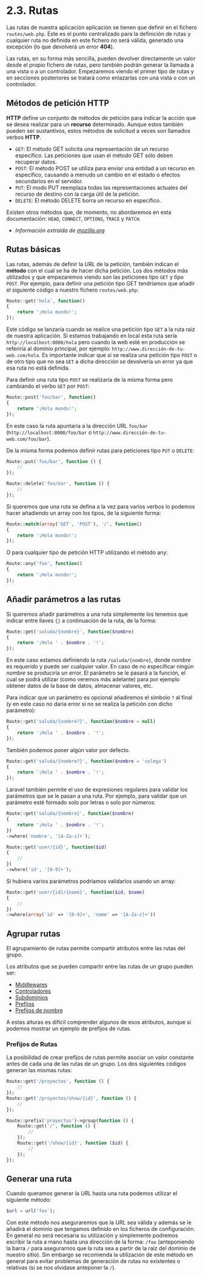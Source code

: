 # 2.3. Rutas

Las rutas de nuestra aplicación aplicación se tienen que definir en el fichero `routes/web.php`. Este es el punto centralizado para la definición de rutas y cualquier ruta no definida en este fichero no será válida, generado una excepción (lo que devolverá un error **404**).

Las rutas, en su forma más sencilla, pueden devolver directamente un valor desde el propio fichero de rutas, pero también podrán generar la llamada a una vista o a un controlador. Empezaremos viendo el primer tipo de rutas y en secciones posteriores se tratará como enlazarlas con una vista o con un controlador.

## Métodos de petición HTTP

**HTTP** define un conjunto de métodos de petición para indicar la acción que se desea realizar para un **recurso** determinado. Aunque estos también pueden ser sustantivos, estos métodos de solicitud a veces son llamados verbos **HTTP**.

- `GET`: 
    El método GET solicita una representación de un recurso específico. Las peticiones que usan el método GET sólo deben recuperar datos.
- `POST`: 
    El método POST se utiliza para enviar una entidad a un recurso en específico, causando a menudo un cambio en el estado o efectos secundarios en el servidor.
- `PUT`: 
    El modo PUT reemplaza todas las representaciones actuales del recurso de destino con la carga útil de la petición.
- `DELETE`: 
    El método DELETE borra un recurso en específico.

Existen otros métodos que, de momento, no abordaremos en esta documentación: `HEAD`, `CONNECT`, `OPTIONS`, `TRACE` y `PATCH`.

* _Información extraída de [mozilla.org](https://developer.mozilla.org/es/docs/Web/HTTP/Methods)_

## Rutas básicas

Las rutas, además de definir la _URL_ de la petición, también indican el **método** con el cual se ha de hacer dicha petición. Los dos métodos más utilizados y que empezaremos viendo son las peticiones tipo `GET` y tipo `POST`. Por ejemplo, para definir una petición tipo GET tendríamos que añadir el siguiente código a nuestro fichero `routes/web.php`:

```php
Route::get('hola', function()
{
    return '¡Hola mundo!';
});
```

Este código se lanzaría cuando se realice una petición tipo `GET` a la ruta raíz de nuestra aplicación. Si estamos trabajando en local esta ruta sería `http://localhost:8000/hola` pero cuando la web esté en producción se referiría al dominio principal, por ejemplo: `http://www.dirección-de-tu-web.com/hola`. Es importante indicar que si se realiza una petición tipo `POST` o de otro tipo que no sea `GET` a dicha dirección se devolvería un error ya que esa ruta no está definida.

Para definir una ruta tipo `POST` se realizaría de la misma forma pero cambiando el verbo `GET` por `POST`:

```php
Route::post('foo/bar', function()
{
    return '¡Hola mundo!';
});
```

En este caso la ruta apuntaría a la dirección URL `foo/bar` (`http://localhost:8000/foo/bar` o `http://www.dirección-de-tu-web.com/foo/bar`).

De la misma forma podemos definir rutas para peticiones tipo `PUT` o `DELETE`:

```php
Route::put('foo/bar', function () {
    //
});
```

```php
Route::delete('foo/bar', function () {
    //
});
```

Si queremos que una ruta se defina a la vez para varios verbos lo podemos hacer añadiendo un array con los tipos, de la siguiente forma:

```php
Route::match(array('GET', 'POST'), '/', function()
{
    return '¡Hola mundo!';
});
```

O para cualquier tipo de petición HTTP utilizando el método any:

```php
Route::any('foo', function()
{
    return '¡Hola mundo!';
});
```

## Añadir parámetros a las rutas

Si queremos añadir parámetros a una ruta simplemente los tenemos que indicar entre llaves `{}` a continuación de la ruta, de la forma:

```php
Route::get('saluda/{nombre}', function($nombre)
{
    return '¡Hola ' . $nombre . '!';
});
```

En este caso estamos definiendo la ruta `/saluda/{nombre}`, donde _nombre_ es requerido y puede ser cualquier valor. En caso de no especificar ningún _nombre_ se produciría un error. El parámetro se le pasará a la función, el cual se podrá utilizar (como veremos más adelante) para por ejemplo obtener datos de la base de datos, almacenar valores, etc.

Para indicar que un parámetro es opcional añadiremos el símbolo `?` al final (y en este caso no daría error si no se realiza la petición con dicho parámetro):

```php
Route::get('saluda/{nombre?}', function($nombre = null)
{
    return '¡Hola ' . $nombre . '!';
});
```

También podemos poner algún valor por defecto.

```php
Route::get('saluda/{nombre?}', function($nombre = 'colega')
{
    return '¡Hola ' . $nombre . '!';
});
```

Laravel también permite el uso de expresiones regulares para validar los parámetros que se le pasan a una ruta. Por ejemplo, para validar que un parámetro esté formado solo por letras o solo por números:

```php
Route::get('saluda/{nombre}', function($nombre)
{
    return '¡Hola ' . $nombre . '!';
})
->where('nombre', '[A-Za-z]+');
```

```php
Route::get('user/{id}', function($id)
{
    //
})
->where('id', '[0-9]+');
```

Si hubiera varios parámetros podríamos validarlos usando un array:

```php
Route::get('user/{id}/{name}', function($id, $name)
{
    //
})
->where(array('id' => '[0-9]+', 'name' => '[A-Za-z]+'))
```

## Agrupar rutas

El agrupamiento de rutas permite compartir atributos entre las rutas del grupo.

Los atributos que se pueden compartir entre las rutas de un grupo pueden ser:

- [Middlewares](https://laravel.com/docs/routing#route-group-middleware)
- [Controladores](https://laravel.com/docs/10.x/routing#route-group-controllers)
- [Subdominios](https://laravel.com/docs/10.x/routing#route-group-subdomain-routing)
- [Prefijos](https://laravel.com/docs/10.x/routing#route-group-prefixes)
- [Prefijos de nombre](https://laravel.com/docs/10.x/routing#route-group-name-prefixes)

A estas alturas es difícil comprender algunos de esos atributos, aunque sí podemos mostrar un ejemplo de prefijos de rutas.

### Prefijos de Rutas

La posibilidad de crear prefijos de rutas permite asociar un valor constante antes de cada una de las rutas de un grupo. Los dos siguientes códigos generan las mismas rutas:

```php
Route::get('/proyectos', function () {
    //
});
Route::get('/proyectos/show/{id}', function () {
    //
});
```

```php
Route::prefix('proyectos')->group(function () {
    Route::get('/', function () {
        //
    });
    Route::get('/show/{id}', function ($id) {
        //
    });
});
```

## Generar una ruta

Cuando queramos generar la _URL_ hasta una ruta podemos utilizar el siguiente método:

```php
$url = url('foo');
```

Con este método nos aseguraremos que la _URL_ sea válida y además se le añadirá el dominio que tengamos definido en los ficheros de configuración. En general no será necesaria su utilización y simplemente podremos escribir la ruta a mano hasta una dirección de la forma: `/foo` (anteponiendo la barra `/` para asegurarnos que la ruta sea a partir de la raíz del dominio de nuestro sitio). Sin embargo se recomienda la utilización de este método en general para evitar problemas de generación de rutas no existentes o relativas (si se nos olvidase anteponer la `/`).

